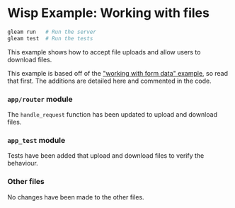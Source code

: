 # Wisp Example: Working with files

```sh
gleam run   # Run the server
gleam test  # Run the tests
```

This example shows how to accept file uploads and allow users to download files.

This example is based off of the ["working with form data" example][formdata],
so read that first. The additions are detailed here and commented in the code.

[formdata]: https://github.com/lpil/wisp/tree/main/examples/02-working-with-form-data

### `app/router` module

The `handle_request` function has been updated to upload and download files.

### `app_test` module

Tests have been added that upload and download files to verify the behaviour.

### Other files

No changes have been made to the other files.
